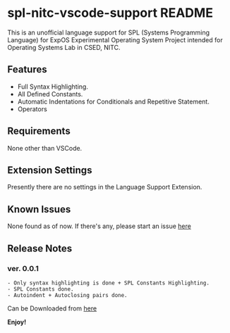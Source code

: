 # spl-nitc-vscode-support README

This is an unofficial language support for SPL (Systems Programming Language) for ExpOS Experimental Operating System Project intended for Operating Systems Lab in CSED, NITC.


## Features

- Full Syntax Highlighting.
- All Defined Constants.
- Automatic Indentations for Conditionals and Repetitive Statement.
- Operators

## Requirements

None other than VSCode.


## Extension Settings

Presently there are no settings in the Language Support Extension.

## Known Issues

None found as of now. If there's any, please start an issue [here](https://github.com/gauthamkrishna9991/spl-nitc-vscode-support "GitHub Link")

## Release Notes

### ver. 0.0.1
	- Only syntax highlighting is done + SPL Constants Highlighting.
	- SPL Constants done.
	- Autoindent + Autoclosing pairs done.
Can be Downloaded from [here](https://github.com/gauthamkrishna9991/spl-nitc-vscode-support/releases "Version 0.0.1")

**Enjoy!**
